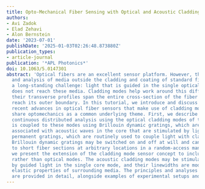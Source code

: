 ```yaml
---
title: Opto-Mechanical Fiber Sensing with Optical and Acoustic Cladding Modes
authors:
- Avi Zadok
- Elad Zehavi
- Alon Bernstein
date: '2023-07-01'
publishDate: '2025-01-03T02:26:48.873880Z'
publication_types:
- article-journal
publication: '*APL Photonics*'
doi: 10.1063/5.0147301
abstract: 'Optical fibers are an excellent sensor platform. However, the detection
  and analysis of media outside the cladding and coating of standard fibers represent
  a long-standing challenge: light that is guided in the single optical core mode
  does not reach these media. Cladding modes help work around this difficulty, as
  their transverse profiles span the entire cross-section of the fiber cladding and
  reach its outer boundary. In this tutorial, we introduce and discuss in detail two
  recent advances in optical fiber sensors that make use of cladding modes. Both concepts
  share optomechanics as a common underlying theme. First, we describe a spatially
  continuous distributed analysis using the optical cladding modes of the fiber. Light
  is coupled to these modes using Brillouin dynamic gratings, which are index perturbations
  associated with acoustic waves in the core that are stimulated by light. Unlike
  permanent gratings, which are routinely used to couple light with cladding modes,
  Brillouin dynamic gratings may be switched on and off at will and can be confined
  to short fiber sections at arbitrary locations in a random-access manner. Second,
  we present the extension of the cladding mode sensor concept to include acoustic
  rather than optical modes. The acoustic cladding modes may be stimulated and monitored
  by guided light in the single core mode, and their linewidths are modified by the
  elastic properties of surrounding media. The principles and analyses of both concepts
  are provided in detail, alongside examples of experimental setups and results.'
---
```


